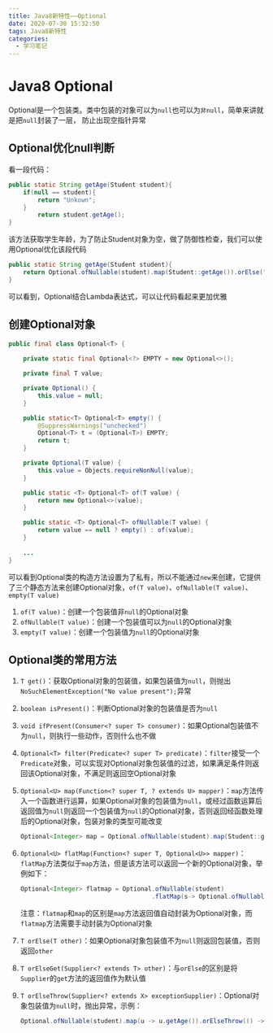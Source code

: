 ```yaml
---
title: Java8新特性——Optional
date: 2020-07-30 15:32:50
tags: Java8新特性
categories:
  - 学习笔记
---
```


# Java8 Optional

Optional是一个包装类。类中包装的对象可以为`null`也可以为`非null`，简单来讲就是把`null`封装了一层， 防止出现空指针异常

<!--more-->

## Optional优化null判断

看一段代码：

```java
public static String getAge(Student student){
	if(null == student){
		return "Unkown";
	}
        return student.getAge();
}
```

该方法获取学生年龄，为了防止Student对象为空，做了防御性检查，我们可以使用Optional优化该段代码

```java
public static String getAge(Student student){
	return Optional.ofNullable(student).map(Student::getAge()).orElse("Unkown");
}
```

可以看到，Optional结合Lambda表达式，可以让代码看起来更加优雅

## 创建Optional对象

```java
public final class Optional<T> {
    
    private static final Optional<?> EMPTY = new Optional<>();

    private final T value;

    private Optional() {
        this.value = null;
    }

    public static<T> Optional<T> empty() {
        @SuppressWarnings("unchecked")
        Optional<T> t = (Optional<T>) EMPTY;
        return t;
    }

    private Optional(T value) {
        this.value = Objects.requireNonNull(value);
    }

    public static <T> Optional<T> of(T value) {
        return new Optional<>(value);
    }

    public static <T> Optional<T> ofNullable(T value) {
        return value == null ? empty() : of(value);
    }
    
    ...
}
```

可以看到Optional类的构造方法设置为了私有，所以不能通过`new`来创建，它提供了三个静态方法来创建Optional对象，`of(T value)`、`ofNullable(T value)`、`empty(T value)`

1. `of(T value)`：创建一个包装值非`null`的Optional对象
2. `ofNullable(T value)`：创建一个包装值可以为`null`的Optional对象
3. `empty(T value)`：创建一个包装值为`null`的Optional对象

## Optional类的常用方法

1. `T get()`：获取Optional对象的包装值，如果包装值为`null`，则抛出`NoSuchElementException("No value present");`异常

2. `boolean isPresent()`：判断Optional对象的包装值是否为`null`

3. `void ifPresent(Consumer<? super T> consumer)`：如果Optional包装值不为`null`，则执行一些动作，否则什么也不做

4. `Optional<T> filter(Predicate<? super T> predicate)`：`filter`接受一个`Predicate`对象，可以实现对Optional对象包装值的过滤，如果满足条件则返回该Optional对象，不满足则返回空Optional对象

5. `Optional<U> map(Function<? super T, ? extends U> mapper)`：`map`方法传入一个函数进行运算，如果Optional对象的包装值为`null`，或经过函数运算后返回值为`null`则返回一个包装值为`null`的Optional对象，否则返回经函数处理后的Optional对象，包装对象的类型可能改变

   ```java
   Optional<Integer> map = Optional.ofNullable(student).map(Student::getAge);
   ```

6. `Optional<U> flatMap(Function<? super T, Optional<U>> mapper)`：`flatMap`方法类似于`map`方法，但是该方法可以返回一个新的Optional对象，举例如下：

   ```java
   Optional<Integer> flatmap = Optional.ofNullable(student)
       								   .flatMap(s-> Optional.ofNullable(s.getAge()));
   ```

   注意：`flatmap`和`map`的区别是`map`方法返回值自动封装为Optional对象，而`flatmap`方法需要手动封装为Optional对象

7. `T orElse(T other)`：如果Optional对象包装值不为`null`则返回包装值，否则返回`other`

8. `T orElseGet(Supplier<? extends T> other)`：与`orElse`的区别是将`Supplier`的`get`方法的返回值作为默认值

9. `T orElseThrow(Supplier<? extends X> exceptionSupplier)`：Optional对象包装值为`null`时，抛出异常，示例：

   ```java
   Optional.ofNullable(student).map(u -> u.getAge()).orElseThrow(() -> new RuntimeException("Unkown"));
   ```

   






